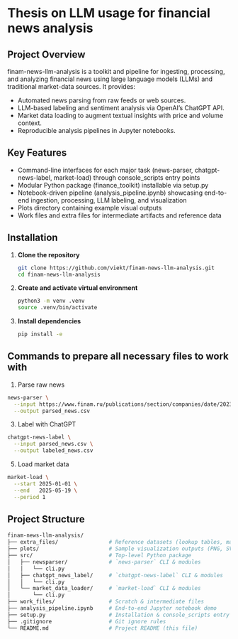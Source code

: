 # Thesis on LLM usage for financial news analysis
## Project Overview

finam-news-llm-analysis is a toolkit and pipeline for ingesting, processing, and analyzing financial news using large language models (LLMs) and traditional market-data sources. It provides:
- Automated news parsing from raw feeds or web sources.
- LLM-based labeling and sentiment analysis via OpenAI’s ChatGPT API.
- Market data loading to augment textual insights with price and volume context.
- Reproducible analysis pipelines in Jupyter notebooks. 

## Key Features

- Command-line interfaces for each major task (news-parser, chatgpt-news-label, market-load) through console_scripts entry points 
- Modular Python package (finance_toolkit) installable via setup.py 
- Notebook-driven pipeline (analysis_pipeline.ipynb) showcasing end-to-end ingestion, processing, LLM labeling, and visualization 
- Plots directory containing example visual outputs 
- Work files and extra files for intermediate artifacts and reference data 


## Installation

1. **Clone the repository**  
   ```bash
   git clone https://github.com/viekt/finam-news-llm-analysis.git
   cd finam-news-llm-analysis
   ```
2. **Create and activate virtual environment**
   ```bash
   python3 -m venv .venv
   source .venv/bin/activate
   ```
3. **Install dependencies**
   ```bash
   pip install -e
   ```

## Commands to prepare all necessary files to work with
1. Parse raw news
```bash
news-parser \
  --input https://www.finam.ru/publications/section/companies/date/2023-11-01/2025-03-31/ \
  --output parsed_news.csv
```
3. Label with ChatGPT
```bash
chatgpt-news-label \
  --input parsed_news.csv \
  --output labeled_news.csv
```
5. Load market data
```bash
market-load \
  --start 2025-01-01 \
  --end   2025-05-19 \
  --period 1
```

## Project Structure
```bash
finam-news-llm-analysis/
├── extra_files/                # Reference datasets (lookup tables, mappings)
├── plots/                      # Sample visualization outputs (PNG, SVG)
├── src/                        # Top-level Python package
│   ├── newsparser/             # `news-parser` CLI & modules
│   │   └── cli.py
│   ├── chatgpt_news_label/     # `chatgpt-news-label` CLI & modules
│   │   └── cli.py
│   └── market_data_loader/     # `market-load` CLI & modules
│       └── cli.py
├── work_files/                 # Scratch & intermediate files
├── analysis_pipeline.ipynb     # End-to-end Jupyter notebook demo
├── setup.py                    # Installation & console_scripts entry points
├── .gitignore                  # Git ignore rules
└── README.md                   # Project README (this file)
```

